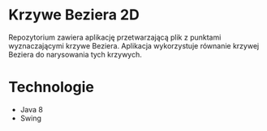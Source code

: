 # Krzywe Beziera 2D
Repozytorium zawiera aplikację przetwarzającą plik z punktami wyznaczającymi krzywe Beziera. Aplikacja wykorzystuje równanie krzywej Beziera do narysowania tych krzywych.
# Technologie
* Java 8 
* Swing 
